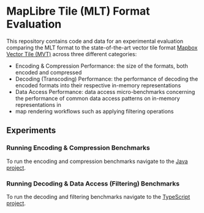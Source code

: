 # MapLibre Tile (MLT) Format Evaluation


This repository contains code and data for an experimental evaluation comparing the MLT format to 
the state-of-the-art vector tile format [Mapbox Vector Tile (MVT)](https://github.com/mapbox/vector-tile-spec) across 
three different categories:
- Encoding & Compression Performance: the size of the formats, both encoded and compressed
- Decoding (Transcoding) Performance: the performance of decoding the encoded formats into their respective in-memory representations
- Data Access Performance: data access micro-benchmarks concerning the performance of common data access patterns on in-memory representations in 
- map rendering workflows such as applying filtering operations

##  Experiments

### Running Encoding & Compression Benchmarks

To run the encoding and compression benchmarks navigate to the [Java project](./java).

### Running Decoding & Data Access (Filtering) Benchmarks

To run the decoding and filtering benchmarks navigate to the [TypeScript project](./ts).

